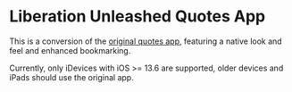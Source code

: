 #  Liberation Unleashed Quotes App

This is a conversion of the [original quotes app](https://apps.apple.com/app/id901263019), featuring a native look and feel and enhanced bookmarking. 

Currently, only iDevices with iOS >= 13.6 are supported, older devices and iPads should use the original app.





